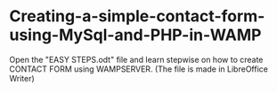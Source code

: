 # Creating-a-simple-contact-form-using-MySql-and-PHP-in-WAMP
Open the "EASY STEPS.odt" file and learn stepwise on how to create CONTACT FORM using WAMPSERVER. (The file is made in LibreOffice Writer)
